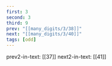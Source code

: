 ```yaml
---
first: 3
second: 3
third: 9
prev: "[[many_digits/3/38]]"
next: "[[many_digits/3/40]]"
tags: [odd]
---
```

prev2-in-text: [[37]]
next2-in-text: [[41]]
